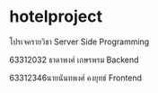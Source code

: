 # hotelproject
โปรเจครายวิชา Server Side Programming
 
 
 
 63312032 ธาดาพงศ์ เกษรพรม Backend
 
 
 
 
 63312346นายนันทพงศ์ คงยุทธ์ Frontend
